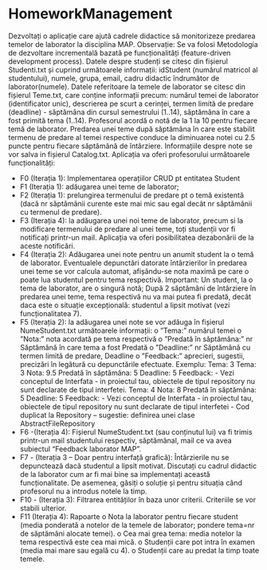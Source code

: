 # HomeworkManagement

Dezvoltați o aplicație care ajută cadrele didactice să monitorizeze predarea temelor de laborator la disciplina MAP.
Observație: Se va folosi Metodologia de dezvoltare incrementală bazată pe funcționalități (feature-driven development process).
Datele despre studenți se citesc din fișierul Studenti.txt și cuprind următoarele informații: idStudent (numărul matricol al studentului), numele, grupa, email, cadru didactic îndrumător de laborator(numele).
Datele referitoare la temele de laborator se citesc din fișierul Teme.txt, care conține informații precum: numărul temei de laborator (identificator unic), descrierea pe scurt a cerinței, termen limită de predare (deadline) - săptămâna din cursul semestrului (1..14), săptămâna în care a fost primită tema (1..14). Profesorul acordă o notă de la 1 la 10 pentru fiecare temă de laborator. Predarea unei teme după săptămâna în care este stabilit termenu de predare al temei respective conduce la diminuarea notei cu 2.5 puncte pentru fiecare săptămână de întârziere.
Informațiile despre note se vor salva in fișierul Catalog.txt. Aplicația va oferi profesorului următoarele funcționalități:
- F0 (Iterația 1): Implementarea operațiilor CRUD pt entitatea Student
- F1 (Iterația 1): adăugarea unei teme de laborator;
- F2 (Iterația 1): prelungirea termenului de predare pt o temă existentă (dacă nr săptămânii curente este mai mic sau egal decât nr săptămânii cu termenul de predare).
- F3 (Iterația 4): la adăugarea unei noi teme de laborator, precum si la modificare termenului de predare al unei teme, toți studenții vor fi notificați printr-un mail. Aplicația va oferi posibilitatea dezabonării de la aceste notificări.
- F4 (Iterația 2): Adăugarea unei note pentru un anumit student la o temă de laborator. Eventualele depunctări datorate întârzierilor în predarea unei teme se vor calcula automat, afișându-se nota maximă pe care o poate lua studentul pentru tema respectivă. Important: Un student, la o tema de laborator, are o singură notă; După 2 săptămâni de întârziere în predarea unei teme, tema respectivă nu va mai putea fi predată, decât daca este o situație excepțională: studentul a lipsit motivat (vezi funcționalitatea 7).
- F5 (Iterația 2): la adăugarea unei note se vor adăuga în fișierul NumeStudent.txt următoarele informații:
    o ”Tema:” numărul temei
    o ”Nota:” nota acordată pe tema respectivă
    o ”Predată în săptămâna:” nr Săptămână în care tema a fost Predată
    o ”Deadline:” nr Săptămână cu termen limită de predare, Deadline
    o ”Feedback:” aprecieri, sugestii, precizări în legătură cu depunctările efectuate.
          Exemplu:
          Tema: 3
          Tema: 3
          Nota: 9.5
          Predată în săptămâna: 5
          Deadline: 5
          Feedback:
          - Vezi conceptul de Interfata - in proiectul tau, obiectele de tipul repository nu sunt
          declarate de tipul interfetei.
          Tema: 4
          Nota: 8
          Predată în săptămâna: 5
          Deadline: 5
          Feedback:
          - Vezi conceptul de Interfata - in proiectul tau, obiectele de tipul repository nu sunt
          declarate de tipul interfetei
          - Cod duplicat la Repository – sugestie: definirea unei clase AbstractFileRepository
- F6 -(Iterația 4): Fișierul NumeStudent.txt (sau conținutul lui) va fi trimis printr-un mail studentului respectiv, săptămânal, mail ce va avea subiectul “Feedback laborator MAP”.
- F7 - (Iterația 3 – Doar pentru interfață grafică): Întârzierile nu se depunctează dacă studentul a lipsit motivat. Discutați cu cadrul didactic de la laborator cum ar fi mai bine sa implementați această funcționalitate. De asemenea, găsiți o soluție și pentru situația când profesorul nu a introdus notele la timp.
- F10 - (Iterația 3): Filtrarea entităților în baza unor criterii. Criteriile se vor stabili ulterior.
- F11 (Iterația 4): Rapoarte 
    o Nota la laborator pentru fiecare student (media ponderată a notelor de la temele de laborator; pondere tema=nr de săptămâni alocate temei).
    o Cea mai grea tema: media notelor la tema respectivă este cea mai mică.
    o Studenții care pot intra în examen (media mai mare sau egală cu 4).
    o Studenții care au predat la timp toate temele.
